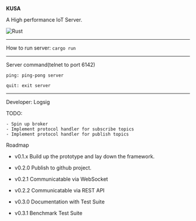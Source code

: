 **KUSA**

A High performance IoT Server.

![Rust](https://github.com/Logsig/kusa-rs/workflows/build-and-test/badge.svg?branch=master)


---
How to run server:
`cargo run`

---
Server command(telnet to port 6142)

`ping: ping-pong server`

`quit: exit server`

---

Developer: Logsig

TODO:

    - Spin up broker
    - Implement protocol handler for subscribe topics
    - Implement protocol handler for publish topics


Roadmap

- v0.1.x Build up the prototype and lay down the framework.

- v0.2.0 Publish to github project.
- v0.2.1 Communicatable via WebSocket
- v0.2.2 Communicatable via REST API
- v0.3.0 Documentation with Test Suite
- v0.3.1 Benchmark Test Suite